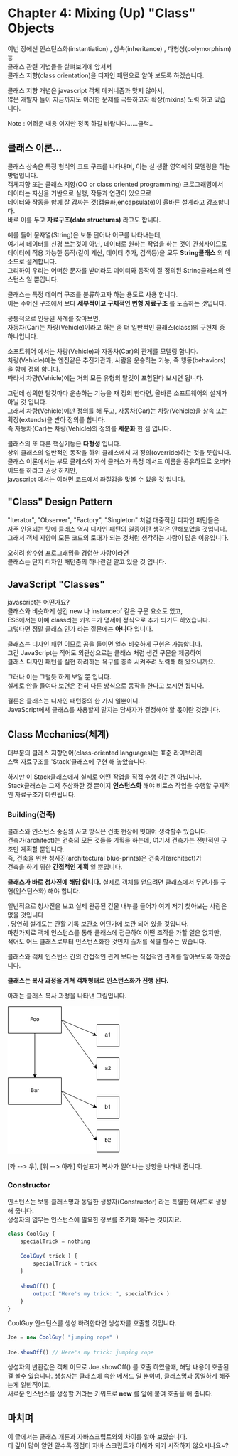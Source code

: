 # Chapter 4: Mixing (Up) "Class" Objects

  이번 장에선 인스턴스화(instantiation) , 상속(inheritance) , 다형성(polymorphism) 등<br>
  클래스 관련 기법들을 살펴보기에 앞서서<br>
  클래스 지향(class orientation)을 디자인 패턴으로 알아 보도록 하겠습니다.

  클래스 지향 개념은 javascript 객체 메커니즘과 맞지 않아서,<br>
  많은 개발자 들이 지금까지도 이러한 문제를 극복하고자 확장(mixins) 노력 하고 있습니다.

  Note : 어려운 내용 이지만 정독 하길 바랍니다......쿨럭..

## 클래스 이론...

클래스 상속은 특정 형식의 코드 구조를 나타내며, 이는 실 생활 영역에의 모델링을 하는 방법입니다.<br>
객체지향 또는 클래스 지향(OO or class oriented programming) 프로그래밍에서<br>
데이터는 자신을 기반으로 실행, 작동과 연관이 있으므로 <br>
데이터와 작동을 함께 잘 감싸는 것(캡슐화,encapsulate)이 올바른 설계라고 강조합니다.<br>
바로 이를 두고 **자료구조(data structures)** 라고도 합니다.  

예를 들어 문자열(String)은 보통 단어나 어구를 나타내는데,<br>
여기서 데이터를 신경 쓰는것이 아닌, 데이터로 원하는 작업을 하는 것이 관심사이므로<br>
데이터에 적용 가능한 동작(길이 계산, 데이터 추가, 검색등)을 모두 **String클래스** 의 메소드로 설계합니다.<br>
그리하여 우리는 어떠한 문자를 받더라도 데이터와 동작이 잘 정의된 String클래스의 인스턴스 일 뿐입니다.

클래스는 특정 데이터 구조를 분류하고자 하는 용도로 사용 합니다.<br>
이는 주어진 구조에서 보다 **세부적이고 구체적인 변형 자료구조** 를 도출하는 것입니다.

공통적으로 인용된 사례를 찾아보면, <br>
자동차(Car)는 차량(Vehicle)이라고 하는 좀 더 일반적인 클래스(class)의 구현체 중 하나입니다.

소프트웨어 에서는 차량(Vehicle)과 자동차(Car)의 관계를 모델링 합니다.<br>
차량(Vehicle)에는 엔진같은 추진기관과, 사람을 운송하는 기능, 즉 행동(behaviors)을 함께 정의 합니다.<br>
따라서 차량(Vehicle)에는 거의 모든 유형의 탈것이 포함된다 보시면 됩니다.

그런데 상의한 탈것마다 운송하는 기능을 재 정의 한다면, 올바른 소프트웨어의 설계가 아닐 것 입니다.<br>
그래서 차량(Vehicle)에만 정의를 해 두고, 자동차(Car)는 차량(Vehicle)을 상속 또는 확장(extends)을 받아 정의를 합니다.<br>
즉 자동차(Car)는 차량(Vehicle)의 정의를 **세분화** 한 셈 입니다.

클래스의 또 다른 핵심기능은 **다형성** 입니다.<br>
상위 클래스의 일반적인 동작을 하위 클래스에서 재 정의(override)하는 것을 뜻합니다.<br>
클래스 이론에서는 부모 클래스와 자식 클래스가 특정 메서드 이름을 공유하므로 오버라이드를 하라고 권장 하지만,<br>
javascript 에서는 이러면 코드에서 좌절감을 맛볼 수 있을 것 입니다.<br>


## "Class" Design Pattern

"Iterator", "Observer", "Factory", "Singleton" 처럼 대중적인 디자인 패턴들은 <br>
자주 인용되는 탓에 클래스 역시 디자인 패턴의 일종이란 생각은 안해보았을 것입니다.<br>
그래서 객체 지향이 모든 코드의 토대가 되는 것처럼 생각하는 사람이 많은 이유입니다.

오히려 함수형 프로그래밍을 경험한 사람이라면 <br>
클래스는 단지 디자인 패턴중의 하나란걸 알고 있을 것 입니다.

## JavaScript "Classes"

javascript는 어떤가요? <br>
클래스와 비슷하게 생긴 new 나 instanceof 같은 구문 요소도 있고, <br>
ES6에서는 아예 class라는 키워드가 명세에 정식으로 추가 되기도 하였습니다.<br>
그렇다면 정말 클래스 인가 라는 질문에는 **아니다** 입니다.

클래스는 디자인 패턴 이므로 공을 들이면 얼추 비슷하게 구현은 가능합니다.<br>
그간 JavaScript는 적어도 외관상으로는 클래스 처럼 생긴 구문을 제공하여<br>
클래스 디자인 패턴을 실현 하려하는 욕구를 충족 시켜주려 노력해 해 왔으니까요.

그러나 이는 그럴듯 하게 보일 뿐 입니다.<br>
실제로 안을 들여다 보면은 전혀 다른 방식으로 동작을 한다고 보시면 됩니다.

결론은 클래스는 디자인 패턴중의 한 가지 일뿐이니.<br>
JavaScript에서 클래스를 사용할지 말지는 당사자가 결정해야 할 몫이란 것입니다.


## Class Mechanics(체계)

대부분의 클레스 지향언어(class-oriented languages)는 표준 라이브러리<br>
스택 자료구조를 'Stack'클래스에 구현 해 놓았습니다.

하지만 이 Stack클래스에서 실제로 어떤 작업을 직접 수행 하는건 아닙니다.<br>
Stack클래스는 그저 추상화한 것 뿐이지 **인스턴스화** 해야 비로소 작업을 수행할 구제적인 자료구조가 마련됩니다.

### Building(건축)

클래스와 인스턴스 중심의 사고 방식은 건축 현장에 빗대어 생각할수 있습니다.<br>
건축가(architect)는 건축의 모든 것들을 기획을 하는데, 여기서 건축가는 전반적인 구조만 계획할 뿐입니다.<br>
즉, 건축을 위한 청사진(architectural blue-prints)은 건축가(architect)가 <br>
건축을 하기 위한 **간접적인 계획** 일 뿐입니다.

**클래스가 바로 청사진에 해당 합니다.** 실제로 객체를 얻으려면 클래스에서 무언가를 구현(인스턴스화) 해야 합니다.

일반적으로 청사진을 보고 실제 완공된 건물 내부를 들어가 여기 저기 찾아보는 사람은 없을 것입니다<br>.
당연히 설계도는 관활 기록 보관소 어딘가에 보관 되어 있을 것입니다.<br>
마찬가지로 객체 인스턴스를 통해 클래스에 접근하여 어떤 조작을 가할 일은 없지만,<br>
적어도 어느 클래스로부터 인스턴스화한 것인지 출처를 식별 할수는 있습니다.

클래스와 객체 인스턴스 간의 간접적인 관계 보다는 직접적인 관계를 알아보도록 하겠습니다.

  **클래스는 복사 과정을 거쳐 객채형태로 인스턴스화가 진행 된다.**

아래는 클래스 복사 과정을 나타낸 그림입니다.

![](assets/4-1.png)

[좌 --> 우], [위 --> 아래] 화살표가 복사가 일어나는 방향을 나태내 줍니다.


### Constructor

인스턴스는 보통 클래스명과 동일한 생성자(Constructor) 라는 특별한 메서드로 생성해 줍니다.<br>
생성자의 임무는 인스턴스에 필요한 정보를 초기화 해주는 것이지요.

```javascript
class CoolGuy {
    specialTrick = nothing

    CoolGuy( trick ) {
        specialTrick = trick
    }

    showOff() {
        output( "Here's my trick: ", specialTrick )
    }
}
```

CoolGuy 인스턴스를 생성 하려한다면 생성자를 호출할 것입니다.

```javascript
Joe = new CoolGuy( "jumping rope" )

Joe.showOff() // Here's my trick: jumping rope
```

생성자의 반환값은 객체 이므로 Joe.showOff() 를 호출 하였을때, 해당 내용이 호출된걸 볼수 있습니다.
생성자는 클래스에 속한 메서드 일 뿐이며, 클래스명과 동일하게 해주는게 일반적이고, <br>
새로운 인스턴스를 생성할 거라는 키워드로 **new** 를 앞에 붙여 호출을 해 줍니다.

## 마치며

이 글에서는 클래스 개론과 자바스크립트와의 차이를 알아 보았습니다.<br>
더 깊이 많이 알면 알수록 점점더 자바 스크립트가 이해가 되기 시작하지 않으시나요~?
